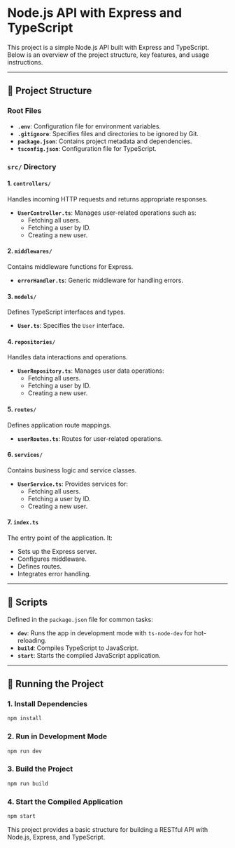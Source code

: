 # Node.js API with Express and TypeScript

This project is a simple Node.js API built with Express and TypeScript. Below is an overview of the project structure, key features, and usage instructions.

---

## 📁 Project Structure

### Root Files

- **`.env`**: Configuration file for environment variables.
- **`.gitignore`**: Specifies files and directories to be ignored by Git.
- **`package.json`**: Contains project metadata and dependencies.
- **`tsconfig.json`**: Configuration file for TypeScript.

### `src/` Directory

#### 1. **`controllers/`**

Handles incoming HTTP requests and returns appropriate responses.

- **`UserController.ts`**: Manages user-related operations such as:
  - Fetching all users.
  - Fetching a user by ID.
  - Creating a new user.

#### 2. **`middlewares/`**

Contains middleware functions for Express.

- **`errorHandler.ts`**: Generic middleware for handling errors.

#### 3. **`models/`**

Defines TypeScript interfaces and types.

- **`User.ts`**: Specifies the `User` interface.

#### 4. **`repositories/`**

Handles data interactions and operations.

- **`UserRepository.ts`**: Manages user data operations:
  - Fetching all users.
  - Fetching a user by ID.
  - Creating a new user.

#### 5. **`routes/`**

Defines application route mappings.

- **`userRoutes.ts`**: Routes for user-related operations.

#### 6. **`services/`**

Contains business logic and service classes.

- **`UserService.ts`**: Provides services for:
  - Fetching all users.
  - Fetching a user by ID.
  - Creating a new user.

#### 7. **`index.ts`**

The entry point of the application. It:

- Sets up the Express server.
- Configures middleware.
- Defines routes.
- Integrates error handling.

---

## 📜 Scripts

Defined in the `package.json` file for common tasks:

- **`dev`**: Runs the app in development mode with `ts-node-dev` for hot-reloading.
- **`build`**: Compiles TypeScript to JavaScript.
- **`start`**: Starts the compiled JavaScript application.

---

## 🚀 Running the Project

### 1. Install Dependencies

```bash
npm install
```

### 2. Run in Development Mode

```bash
npm run dev
```

### 3. Build the Project

```bash
npm run build
```

### 4. Start the Compiled Application

```bash
npm start
```

This project provides a basic structure for building a RESTful API with Node.js, Express, and TypeScript.
